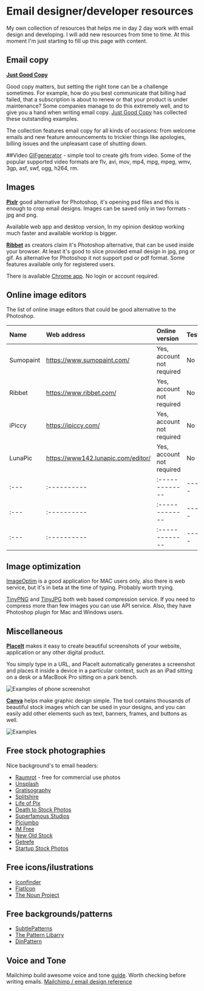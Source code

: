 # Email designer/developer resources
My own collection of resources that helps me in day 2 day work with email design and developing. I will add new resources from time to time. At this moment I'm just starting to fill up this page with content.

## Email copy

**[Just Good Copy](http://www.goodemailcopy.com/)**

Good copy matters, but setting the right tone can be a challenge sometimes. For example, how do you best communicate that billing had failed, that a subscription is about to renew or that your product is under maintenance? Some companies manage to do this extremely well, and to give you a hand when writing email copy. [Just Good Copy](http://www.goodemailcopy.com/) has collected these outstanding examples.

The collection features email copy for all kinds of occasions: from welcome emails and new feature announcements to trickier things like apologies, billing issues and the unpleasant case of shutting down.

##Video
[GIFgenerator](https://imgflip.com/gifgenerator) - simple tool to create gifs from video. Some of the popular supported video formats are flv, avi, mov, mp4, mpg, mpeg, wmv, 3gp, asf, swf, ogg, h264, rm.

## Images
**[Pixlr](https://pixlr.com/)** good alternative for Photoshop, it's opening psd files and this is enough to crop email designs. Images can be saved only in two formats - jpg and png.

Available web app and desktop version, In my opinion desktop working much faster and available worktop is bigger.


**[Ribbet](https://www.ribbet.com/app)** as creators claim it's Photoshop alternative, that can be used inside your browser. At least it's good to slice provided email design in jpg, png or gif. As alternative for Photoshop it not support psd or pdf format. Some features available only for registered users.

There is available [Chrome app](https://chrome.google.com/webstore/detail/ribbet-photo-editor/bikpkcdadljalhghbbipfkkhocppkhob).
No login or account required.

## Online image editors
The list of online image editors that could be good alternative to the Photoshop.

| Name | Web address | Online version | Tested | Cons | Pros |
| :--- | :---------- | :------------- | ------ | :--- | :--- |
| Sumopaint | https://www.sumopaint.com/ | Yes, account not required | No | n/a | n/a |
| Ribbet | https://www.ribbet.com/ | Yes, account not required | No | n/a | n/a |
| iPiccy | https://ipiccy.com/ | Yes, account not required | No | n/a | n/a |
| LunaPic | https://www142.lunapic.com/editor/ | Yes, account not required | No | n/a | n/a |
| :--- | :---------- | :------------- | ------ | :--- | :--- |
| :--- | :---------- | :------------- | ------ | :--- | :--- |
| :--- | :---------- | :------------- | ------ | :--- | :--- |

## Image optimization
[ImageOptim](https://imageoptim.com/mac) is a good application for MAC users only, also there is web service, but it's in beta at the time of typing. Probably worth trying.

[TinyPNG](https://tinypng.com/) and [TinyJPG](https://tinyjpg.com/) both web based compression service. If you need to compress more than few images you can use API service. Also, they have Photoshop plugin for Mac and Windows users.

## Miscellaneous

**[PlaceIt](https://placeit.net/)** makes it easy to create beautiful screenshots of your website, application or any other digital product.

You simply type in a URL, and PlaceIt automatically generates a screenshot and places it inside a device in a particular context, such as an iPad sitting on a desk or a MacBook Pro sitting on a park bench.

![Examples of phone screenshot](https://www.campaignmonitor.com/assets/images/guides/better-marketing-results/placeit.jpg?ver=4312)

**[Canva](https://www.canva.com/)** helps make graphic design simple. The tool contains thousands of beautiful stock images which can be used in your designs, and you can easily add other elements such as text, banners, frames, and buttons as well.

![Examples](https://www.campaignmonitor.com/assets/images/guides/better-marketing-results/canva.jpg?ver=4312)

## Free stock photographies
Nice background's to email headers:
- [Raumrot](http://raumrot.com/) - free for commercial use photos
- [Unsplash](https://unsplash.com/)
- [Gratisography](http://www.gratisography.com/)
- [Splitshire](http://www.splitshire.com/)
- [Life of Pix](http://www.lifeofpix.com/)
- [Death to Stock Photos](http://deathtothestockphoto.com/)
- [Superfamous Studios](http://images.superfamous.com/)
- [Picjumbo](https://picjumbo.com/)
- [IM Free](http://www.imcreator.com/free)
- [New Old Stock](http://nos.twnsnd.co/)
- [Getrefe](http://getrefe.tumblr.com/)
- [Startup Stock Photos](http://startupstockphotos.com/)

## Free icons/ilustrations
- [Iconfinder](https://www.iconfinder.com/free_icons)
- [FlatIcon](http://www.flaticon.com/)
- [The Noun Project](https://thenounproject.com/)

## Free backgrounds/patterns
- [SubtlePatterns](http://subtlepatterns.com/)
- [The Pattern Libarry](http://thepatternlibrary.com/)
- [DinPattern](http://www.dinpattern.com/)

## Voice and Tone

Mailchimp build awesome voice and tone [guide](http://voiceandtone.com/). Worth checking before writing emails. [Mailchimp / email design reference](http://templates.mailchimp.com/)
